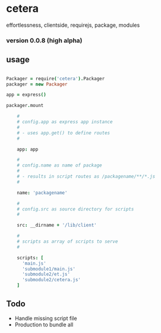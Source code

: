 cetera
======

effortlessness, clientside, requirejs, package, modules

### version 0.0.8 (high alpha)


usage
-----

```coffee

Packager = require('cetera').Packager
packager = new Packager

app = express()

packager.mount

    #
    # config.app as express app instance
    # 
    # - uses app.get() to define routes
    # 

    app: app

    #
    # config.name as name of package
    #
    # - results in script routes as /packagename/**/*.js
    # 

    name: 'packagename'

    #
    # config.src as source directory for scripts
    #

    src: __dirname + '/lib/client'

    #
    # scripts as array of scripts to serve
    # 

    scripts: [
      'main.js'
      'submodule1/main.js'          
      'submodule2/et.js'
      'submodule2/cetera.js'
    ]


```

Todo
----

* Handle missing script file
* Production to bundle all

